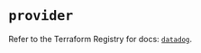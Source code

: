 # `provider`

Refer to the Terraform Registry for docs: [`datadog`](https://registry.terraform.io/providers/datadog/datadog/3.34.0/docs).
